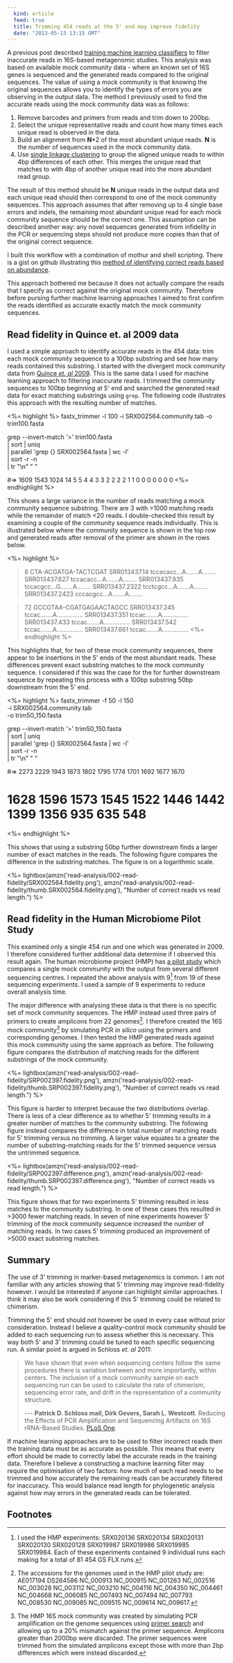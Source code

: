 ```yaml
---
  kind: article
  feed: true
  title: Trimming 454 reads at the 5' end may improve fidelity
  date: "2013-05-13 13:15 GMT"
---
```


A previous post described [training machine learning classifiers][previous] to
filter inaccurate reads in 16S-based metagenomic studies. This analysis was
based on available mock community data - where an known set of 16S genes is
sequenced and the generated reads compared to the original sequences. The value
of using a mock community is that knowing the original sequences allows you to
identify the types of errors you are observing in the output data. The method I
previously used to find the accurate reads using the mock community data was as
follows:

  1. Remove barcodes and primers from reads and trim down to 200bp.
  2. Select the unique representative reads and count how many times each
     unique read is observed in the data.
  3. Build an alignment from **N**\*2 of the most abundant unique reads. **N**
     is the number of sequences used in the mock community data.
  4. Use [single linkage clustering][clust] to group the aligned unique reads
     to within 4bp differences of each other. This merges the unique read that
     matches to with 4bp of another unique read into the more abundant read
     group.

The result of this method should be **N** unique reads in the output data and
each unique read should then correspond to one of the mock community sequences.
This approach assumes that after removing up to 4 single base errors and
indels, the remaining most abundant unique read for each mock community
sequence should be the correct one. This assumption can be described another
way: any novel sequences generated from infidelity in the PCR or sequencing
steps should not produce more copies than that of the original correct
sequence.

I built this workflow with a combination of mothur and shell scripting. There
is a gist on github illustrating this [method of identifying correct reads based
on abundance][gist].

[previous]: /post/machine-learning-to-detect-bad-sequencing-reads/
[clust]: http://www.ncbi.nlm.nih.gov/pubmed/20236171
[gist]: https://gist.github.com/michaelbarton/5490636

This approach bothered me because it does not actually compare the reads that I
specify as correct against the original mock community. Therefore before
pursing further machine learning approaches I aimed to first confirm the reads
identified as accurate exactly match the mock community sequences.

## Read fidelity in Quince et. al 2009 data

I used a simple approach to identify accurate reads in the 454 data: trim each
mock community sequence to a 100bp substring and see how many reads contained
this substring. I started with the divergent mock community data from [Quince
*et. al* 2009][quince]. This is the same data I used for machine learning
approach to filtering inaccurate reads. I trimmed the community sequences to
100bp beginning at 5' end and searched the generated read data for exact
matching substrings using `grep`. The following code illustrates this approach
with the resulting number of matches.

[quince]: http://www.ncbi.nlm.nih.gov/pubmed/19668203

<%= highlight %>
fastx_trimmer -l 100 -i SRX002564.community.tab -o trim100.fasta

grep --invert-match '>' trim100.fasta \
  | sort | uniq \
  | parallel 'grep {} SRX002564.fasta | wc -l' \
  | sort -r -n \
  | tr "\\n" " "

#=> 1609 1543 1024 14 5 5 4 4 3 3 2 2 2 2 1 1 0 0 0 0 0 0 0 
<%= endhighlight %>

This shows a large variance in the number of reads matching a mock community
sequence substring. There are 3 with &gt;1000 matching reads while the
remainder of match &lt;20 reads. I double-checked this result by examining a
couple of the community sequence reads individually. This is illustrated below
where the community sequence is shown in the top row and generated reads after
removal of the primer are shown in the rows below.

<%= highlight %>
>8                      CTA-ACGATGA-TACTCGAT
>SRR013437.14   tccacacc...A.......A........
>SRR013437.627  tccacacc...A.......A........
>SRR013437.935  tccacgcc...G.......A........
>SRR013437.2322 tcctcgcc...A.......A........
>SRR013437.2423 cccacgcc...A.......A........

>72                  GCCGTAA-CGATGAGAACTAGCC
>SRR013437.245  tccac.......A...............
>SRR013437.351  tccac.......A...............
>SRR013437.433  tccac.......A...............
>SRR013437.542  tccac.......A...............
>SRR013437.661  tccac.......A...............
<%= endhighlight %>

This highlights that, for two of these mock community sequences, there appear
to be insertions in the 5' ends of the most abundant reads. These differences
prevent exact substring matches to the mock community sequence. I considered if
this was the case for the for further downstream sequence by repeating this
process with a 100bp substring 50bp downstream from the 5' end.

<%= highlight %>
fastx_trimmer -f 50 -l 150 \
  -i SRX002564.community.tab \
  -o trim50_150.fasta

grep --invert-match '>' trim50_150.fasta \
  | sort | uniq \
  | parallel 'grep {} SRX002564.fasta | wc -l' \
  | sort -r -n \
  | tr "\\n" " "

#=> 2273 2229 1943 1873 1802 1795 1774 1701 1692 1677 1670
#   1628 1596 1573 1545 1522 1446 1442 1399 1356 935 635 548 
<%= endhighlight %>

This shows that using a substring 50bp further downstream finds a larger number
of exact matches in the reads. The following figure compares the difference in
the substring matches. The figure is on a logarithmic scale.

<%= lightbox(amzn('read-analysis/002-read-fidelity/SRX002564.fidelity.png'),
amzn('read-analysis/002-read-fidelity/thumb.SRX002564.fidelity.png'), "Number
of correct reads vs read length.") %>

## Read fidelity in the Human Microbiome Pilot Study

This examined only a single 454 run and one which was generated in 2009. I
therefore considered further additional data determine if I observed this
result again. The human microbiome project (HMP) has [a pilot study][pilot]
which compares a single mock community with the output from several different
sequencing centres. I repeated the above analysis with 9[^runs] from 19 of
these sequencing experiments. I used a sample of 9 experiments to reduce
overall analysis time.

[pilot]: http://www.ncbi.nlm.nih.gov/bioproject/48341

The major difference with analysing these data is that there is no specific set
of mock community sequences. The HMP instead used three pairs of primers to
create amplicons from 22 genomes[^genomes]. I therefore created the 16S
mock community[^mock] by simulating PCR *in silico* using the primers and
corresponding genomes. I then tested the HMP generated reads against this
mock community using the same approach as before. The following figure compares
the distribution of matching reads for the different substrings of the
mock community.

<%= lightbox(amzn('read-analysis/002-read-fidelity/SRP002397.fidelity.png'),
amzn('read-analysis/002-read-fidelity/thumb.SRP002397.fidelity.png'), "Number
of correct reads vs read length.") %>

This figure is harder to interpret because the two distributions overlap. There
is less of a clear difference as to whether 5' trimming results in a greater
number of matches to the community substring. The following figure instead
compares the difference in total number of matching reads for 5' trimming
versus no trimming. A larger value equates to a greater the number of
substring-matching reads for the 5' trimmed sequence versus the untrimmed
sequence.

<%= lightbox(amzn('read-analysis/002-read-fidelity/SRP002397.difference.png'),
amzn('read-analysis/002-read-fidelity/thumb.SRP002397.difference.png'), "Number
of correct reads vs read length.") %>

This figure shows that for two experiments 5' trimming resulted in less matches
to the community substring. In one of these cases this resulted in &gt;3000
fewer matching reads. In seven of nine experiments however 5' trimming of the
mock community sequence increased the number of matching reads. In two cases 5'
trimming produced an improvement of &gt;5000 exact substring matches.

## Summary

The use of 3' trimming in marker-based metagenomics is common. I am not
familiar with any articles showing that 5' trimming may improve read-fidelity
however. I would be interested if anyone can highlight similar approaches. I
think it may also be work considering if this 5' trimming could be related to
chimerism.

Trimming the 5' end should not however be used in every case without prior
consideration. Instead I believe a quality-control mock community should be
added to each sequencing run to assess whether this is necessary. This way both
5' and 3' trimming could be tuned to each specific sequencing run. A similar
point is argued in Schloss *et. al* 2011:

> We have shown that even when sequencing centers follow the same procedures
> there is variation between and more importantly, within centers. The
> inclusion of a mock community sample on each sequencing run can be used to
> calculate the rate of chimerism, sequencing error rate, and drift in the
> representation of a community structure.
>
> --- **Patrick D. Schloss mail, Dirk Gevers, Sarah L. Westcott**. Reducing the
> Effects of PCR Amplification and Sequencing Artifacts on 16S rRNA-Based
> Studies. [PLoS One][schloss].

[schloss]: http://www.plosone.org/article/info%3Adoi%2F10.1371%2Fjournal.pone.0027310

If machine learning approaches are to be used to filter incorrect reads then
the training data must be as accurate as possible. This means that every effort
should be made to correctly label the accurate reads in the training data.
Therefore I believe a constructing a machine learning filter may require the
optimisation of two factors: how much of each read needs to be trimmed and how
accurately the remaining reads can be accurately filtered for inaccuracy. This
would balance read length for phylogenetic analysis against how may errors in
the generated reads can be tolerated.

## Footnotes

[^runs]: I used the HMP experiments: SRX020136 SRX020134 SRX020131 SRX020130 SRX020128 SRX019987 SRX019986 SRX019985 SRX019984. Each of these experiments contained 9 individual runs each making for a total of 81 454 GS FLX runs.

[^genomes]: The accessions for the genomes used in the HMP pilot study are: AE017194 DS264586 NC_000913 NC_000915 NC_001263 NC_002516 NC_003028 NC_003112 NC_003210 NC_004116 NC_004350 NC_004461 NC_004668 NC_006085 NC_007493 NC_007494 NC_007793 NC_008530 NC_009085 NC_009515 NC_009614 NC_009617.

[^mock]: The HMP 16S mock community was created by simulating PCR amplification on the genome sequences using [primer search](http://emboss.sourceforge.net/apps/release/6.1/emboss/apps/primersearch.html) and allowing up to a 20% mismatch against the primer sequence. Amplicons greater than 2000bp were discarded. The primer sequences were trimmed from the simulated amplicons except those with more than 2bp differences which were instead discarded.

